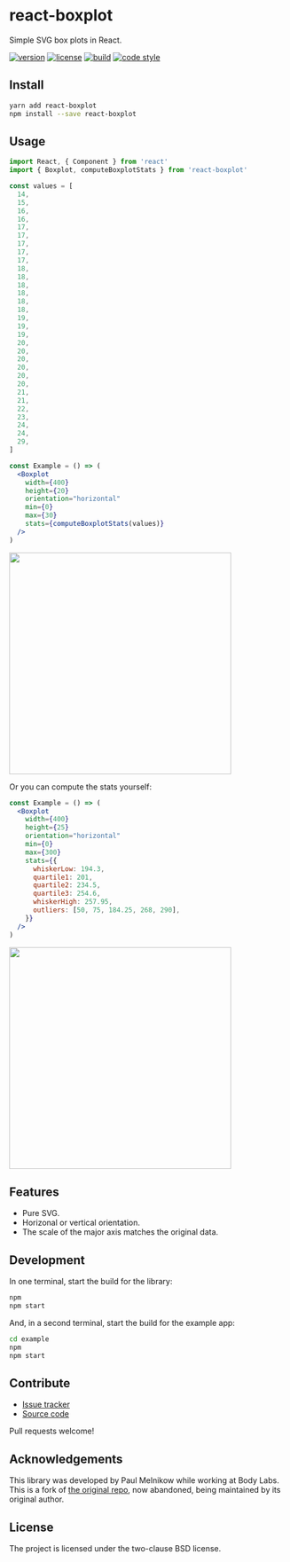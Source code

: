 # react-boxplot

Simple SVG box plots in React.

[![version](https://img.shields.io/npm/v/react-boxplot.svg?style=flat-square)][npm]
[![license](https://img.shields.io/npm/l/react-boxplot.svg?style=flat-square)][npm]
[![build](https://img.shields.io/circleci/project/github/paulmelnikow/react-boxplot.svg?style=flat-square)][build]
[![code style](https://img.shields.io/badge/code_style-prettier-ff69b4.svg?style=flat-square)][prettier]

[npm]: https://www.npmjs.com/package/react-boxplot
[build]: https://circleci.com/gh/paulmelnikow/react-boxplot/tree/master
[prettier]: https://prettier.io/

## Install

```bash
yarn add react-boxplot
npm install --save react-boxplot
```

## Usage

```jsx
import React, { Component } from 'react'
import { Boxplot, computeBoxplotStats } from 'react-boxplot'

const values = [
  14,
  15,
  16,
  16,
  17,
  17,
  17,
  17,
  17,
  18,
  18,
  18,
  18,
  18,
  18,
  19,
  19,
  19,
  20,
  20,
  20,
  20,
  20,
  20,
  21,
  21,
  22,
  23,
  24,
  24,
  29,
]

const Example = () => (
  <Boxplot
    width={400}
    height={20}
    orientation="horizontal"
    min={0}
    max={30}
    stats={computeBoxplotStats(values)}
  />
)
```

<img src="https://paulmelnikow.github.io/react-boxplot/example1.png" width="400">

Or you can compute the stats yourself:

```jsx
const Example = () => (
  <Boxplot
    width={400}
    height={25}
    orientation="horizontal"
    min={0}
    max={300}
    stats={{
      whiskerLow: 194.3,
      quartile1: 201,
      quartile2: 234.5,
      quartile3: 254.6,
      whiskerHigh: 257.95,
      outliers: [50, 75, 184.25, 268, 290],
    }}
  />
)
```

<img src="https://paulmelnikow.github.io/react-boxplot/example2.png" width="400">

## Features

- Pure SVG.
- Horizonal or vertical orientation.
- The scale of the major axis matches the original data.

## Development

In one terminal, start the build for the library:

```sh
npm
npm start
```

And, in a second terminal, start the build for the example app:

```sh
cd example
npm
npm start
```

## Contribute

- [Issue tracker][issues]
- [Source code][source]

Pull requests welcome!

## Acknowledgements

This library was developed by Paul Melnikow while working at Body Labs. This
is a fork of [the original repo][bodylabs], now abandoned, being maintained by
its original author.

[bodylabs]: https://github.com/bodylabs/react-boxplot

## License

The project is licensed under the two-clause BSD license.

[issues]: https://github.com/paulmelnikow/react-boxplot/issues
[source]: https://github.com/paulmelnikow/react-boxplot
